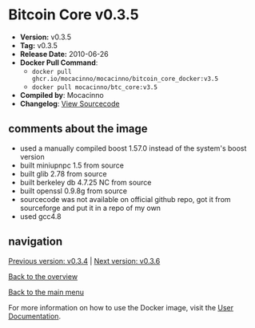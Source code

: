 # Bitcoin Core v0.3.5

- **Version:** v0.3.5
- **Tag:** v0.3.5
- **Release Date:** 2010-06-26
- **Docker Pull Command**:
  - `docker pull ghcr.io/mocacinno/mocacinno/bitcoin_core_docker:v3.5`
  - `docker pull mocacinno/btc_core:v3.5`
- **Compiled by**: Mocacinno
- **Changelog**: [View Sourcecode](https://github.com/mocacinno/bitcoin_core_history/tree/v0.3.5)

## comments about the image

- used a manually compiled boost 1.57.0 instead of the system's boost version
- built miniupnpc 1.5 from source
- built glib 2.78 from source
- built berkeley db 4.7.25 NC from source
- built openssl 0.9.8g from source
- sourcecode was not available on official github repo, got it from sourceforge and put it in a repo of my own
- used gcc4.8

## navigation

[Previous version: v0.3.4](./v3.4.md) | [Next version: v0.3.6](./v3.6.md)

[Back to the overview](./Readme.md)

[Back to the main menu](../Readme.md)

For more information on how to use the Docker image, visit the [User Documentation](../userdocs/Readme.md).

<!-- Google tag (gtag.js) -->
<script async src="https://www.googletagmanager.com/gtag/js?id=G-BPC6NC6FF9"></script>
<script>
  window.dataLayer = window.dataLayer || [];
  function gtag(){dataLayer.push(arguments);}
  gtag('js', new Date());

  gtag('config', 'G-BPC6NC6FF9');
</script>
